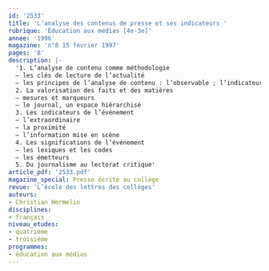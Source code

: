 ```yaml
---
id: '2533'
title: 'L’analyse des contenus de presse et ses indicateurs '
rubrique: 'Éducation aux médias [4e-3e]'
annee: '1996'
magazine: 'n°8 15 février 1997'
pages: '8'
description: |-
  '1. L’analyse de contenu comme méthodologie
  – les clés de lecture de l’actualité
  – les principes de l’analyse de contenu : l’observable ; l’indicateur ; le systématique
  2. La valorisation des faits et des matières
  – mesures et marqueurs
  – le journal, un espace hiérarchisé
  3. Les indicateurs de l’événement
  – l’extraordinaire
  – la proximité
  – l’information mise en scène
  4. Les significations de l’événement
  – les lexiques et les codes
  – les émetteurs
  5. Du journalisme au lectorat critique'
article_pdf: '2533.pdf'
magazine_special: Presse écrite au collège
revue: 'L’école des lettres des collèges'
auteurs:
- Christian Hermelin
disciplines:
- français
niveau_etudes:
- quatrième
- troisième
programmes:
- éducation aux médias
---
```


